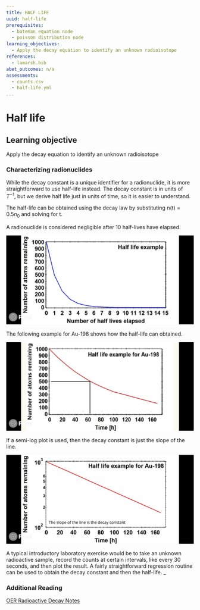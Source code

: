 ```yaml
---
title: HALF LIFE
uuid: half-life
prerequisites:
  - bateman equation node
  - poisson distribution node
learning_objectives:
  - Apply the decay equation to identify an unknown radioisotope 
references:
  - lamarsh.bib
abet_outcomes: n/a
assessments: 
  - counts.csv
  - half-life.yml
...
```

# Half life
## Learning objective
Apply the decay equation to identify an unknown radioisotope  

### Characterizing radionuclides 
While the decay constant is a unique identifier for a radionuclide, it is more straightforward to use half-life instead. The decay constant is in units of $T^{-1}$, but we derive half life just in units of time, so it is easier to understand. 

The half-life can be obtained using the decay law by substituting n(t) = $0.5n_0$ and solving for t. 

A radionuclide is considered negligible after 10 half-lives have elapsed. 

![decay graph](img/decay.png)

The following example for Au-198 shows how the half-life can obtained.

![Au-198](img/au198.png)

If a semi-log plot is used, then the decay constant is just the slope of the line.

![Au-198 log](img/au198_log.png)

A typical introductory laboratory exercise would be to take an unknown radioactive sample, record the counts at certain intervals, like every 30 seconds, and then plot the result. A fairly straightforward regression routine can be used to obtain the decay constant and then the half-life. 
_
### Additional Reading
[OER Radioactive Decay Notes](https://courses.candelalearning.com/x84x9/chapter/radioactive-decay)
